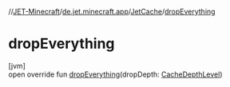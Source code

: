 //[JET-Minecraft](../../../index.md)/[de.jet.minecraft.app](../index.md)/[JetCache](index.md)/[dropEverything](drop-everything.md)

# dropEverything

[jvm]\
open override fun [dropEverything](drop-everything.md)(dropDepth: [CacheDepthLevel](../../de.jet.minecraft.structure.app.cache/-cache-depth-level/index.md))
